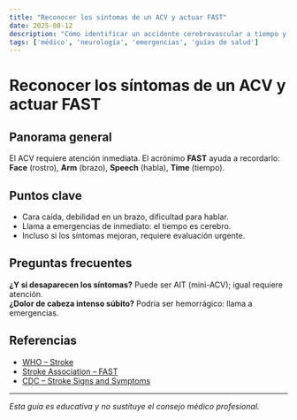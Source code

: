 ```yaml
---
title: "Reconocer los síntomas de un ACV y actuar FAST"
date: 2025-08-12
description: "Cómo identificar un accidente cerebrovascular a tiempo y actuar de inmediato."
tags: ['médico', 'neurología', 'emergencias', 'guías de salud']
---
```


# Reconocer los síntomas de un ACV y actuar FAST

## Panorama general
El ACV requiere atención inmediata. El acrónimo **FAST** ayuda a recordarlo: **Face** (rostro), **Arm** (brazo), **Speech** (habla), **Time** (tiempo).

## Puntos clave
- Cara caída, debilidad en un brazo, dificultad para hablar.
- Llama a emergencias de inmediato: el tiempo es cerebro.
- Incluso si los síntomas mejoran, requiere evaluación urgente.

## Preguntas frecuentes
**¿Y si desaparecen los síntomas?** Puede ser AIT (mini-ACV); igual requiere atención.  
**¿Dolor de cabeza intenso súbito?** Podría ser hemorrágico: llama a emergencias.


## Referencias
- [WHO – Stroke](https://www.who.int/news-room/fact-sheets/detail/the-top-10-causes-of-death)
- [Stroke Association – FAST](https://www.stroke.org.uk/what-is-stroke/what-are-the-signs-of-stroke)
- [CDC – Stroke Signs and Symptoms](https://www.cdc.gov/stroke/signs_symptoms.htm)

---

*Esta guía es educativa y no sustituye el consejo médico profesional.*
